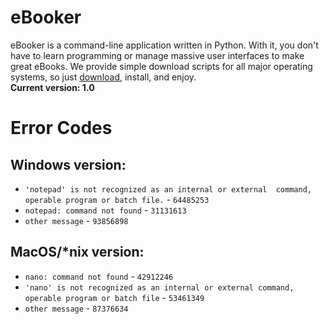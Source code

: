 # eBooker

eBooker is a command-line application written in Python. With it, you don't have to learn programming or manage massive user interfaces to make great eBooks. We provide simple download scripts for all major operating systems, so just [download](https://arch-master.github.io/eBooker/index.html), install, and enjoy.  
**Current version: 1.0**

# Error Codes

## Windows version:

* `'notepad' is not recognized as an internal or external  command, operable program or batch file.` - `64485253`
* `notepad: command not found` - `31131613`
* `other message` - `93856898`

## MacOS/\*nix version:

* `nano: command not found` - `42912246`
* `'nano' is not recognized as an internal or external command, operable program or batch file` - `53461349`
* `other message` - `87376634`
